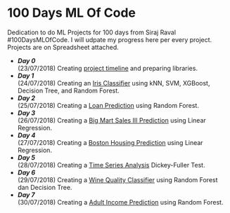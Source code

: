 # 100 Days ML Of Code
Dedication to do ML Projects for 100 days from Siraj Raval #100DaysMLOfCode. I will udpate my progress here per every project. Projects are on Spreadsheet attached.

* ***Day 0***  
(23/07/2018) Creating <a href="https://github.com/hermonjay/100DaysOfMLCode/blob/master/100%20Days%20Projects.ods">project timeline</a> and preparing libraries.
* ***Day 1***  
(24/07/2018) Creating an <a href="https://github.com/hermonjay/iris_classifier">Iris Classifier</a> using kNN, SVM, XGBoost, Decision Tree, and Random Forest.
* ***Day 2***  
(25/07/2018) Creating a <a href="https://github.com/hermonjay/loan_prediction">Loan Prediction</a> using Random Forest.
* ***Day 3***  
(26/07/2018) Creating a <a href="https://github.com/hermonjay/big_mart_sales_iii">Big Mart Sales III Prediction</a> using Linear Regression.
* ***Day 4***  
(27/07/2018) Creating a <a href="https://github.com/hermonjay/boston_housing">Boston Housing Prediction</a> using Linear Regression.
* ***Day 5***  
(28/07/2018) Creating a <a href="https://github.com/hermonjay/time_series_analysis/">Time Series Analysis</a> Dickey-Fuller Test.
* ***Day 6***  
(29/07/2018) Creating a <a href="https://github.com/hermonjay/wine_quality/">Wine Quality Classifier</a> using Random Forest dan Decision Tree.
* ***Day 7***  
(30/07/2018) Creating a <a href="https://github.com/hermonjay/adult_income/">Adult Income Prediction</a> using Random Forest.
